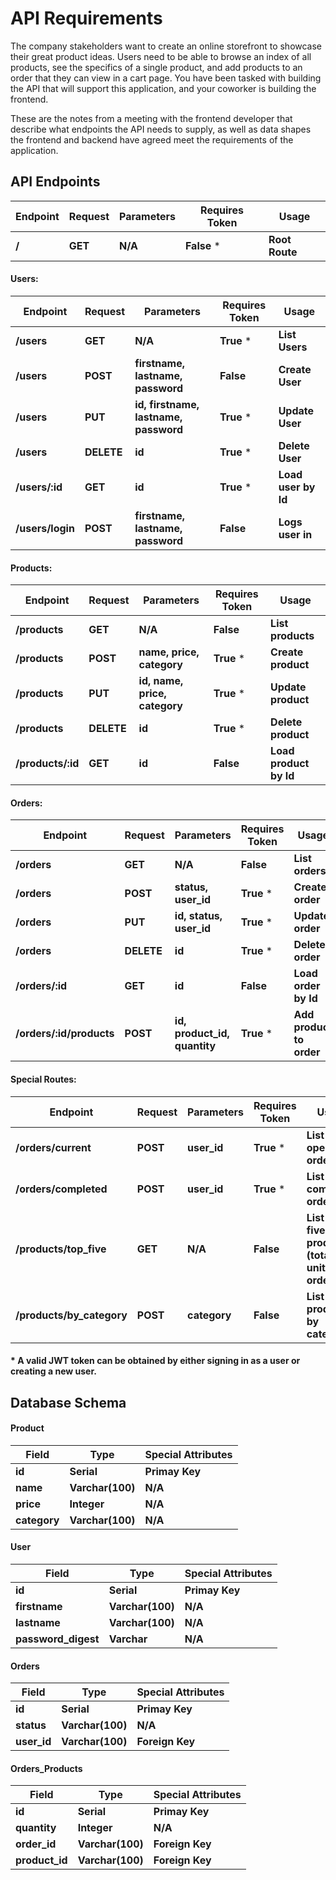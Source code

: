 # API Requirements

The company stakeholders want to create an online storefront to showcase their great product ideas. Users need to be able to browse an index of all products, see the specifics of a single product, and add products to an order that they can view in a cart page. You have been tasked with building the API that will support this application, and your coworker is building the frontend.

These are the notes from a meeting with the frontend developer that describe what endpoints the API needs to supply, as well as data shapes the frontend and backend have agreed meet the requirements of the application.

## API Endpoints

| Endpoint | Request | Parameters | Requires Token | Usage          |
| -------- | ------- | ---------- | -------------- | -------------- |
| **/**    | **GET** | **N/A**    | **False** \*   | **Root Route** |

#### Users:

| Endpoint         | Request    | Parameters                            | Requires Token | Usage               |
| ---------------- | ---------- | ------------------------------------- | -------------- | ------------------- |
| **/users**       | **GET**    | **N/A**                               | **True** \*    | **List Users**      |
| **/users**       | **POST**   | **firstname, lastname, password**     | **False**      | **Create User**     |
| **/users**       | **PUT**    | **id, firstname, lastname, password** | **True** \*    | **Update User**     |
| **/users**       | **DELETE** | **id**                                | **True** \*    | **Delete User**     |
| **/users/:id**   | **GET**    | **id**                                | **True** \*    | **Load user by Id** |
| **/users/login** | **POST**   | **firstname, lastname, password**     | **False**      | **Logs user in**    |

#### Products:

| Endpoint          | Request    | Parameters                    | Requires Token | Usage                  |
| ----------------- | ---------- | ----------------------------- | -------------- | ---------------------- |
| **/products**     | **GET**    | **N/A**                       | **False**      | **List products**      |
| **/products**     | **POST**   | **name, price, category**     | **True** \*    | **Create product**     |
| **/products**     | **PUT**    | **id, name, price, category** | **True** \*    | **Update product**     |
| **/products**     | **DELETE** | **id**                        | **True** \*    | **Delete product**     |
| **/products/:id** | **GET**    | **id**                        | **False**      | **Load product by Id** |

#### Orders:

| Endpoint                 | Request    | Parameters                   | Requires Token | Usage                    |
| ------------------------ | ---------- | ---------------------------- | -------------- | ------------------------ |
| **/orders**              | **GET**    | **N/A**                      | **False**      | **List orders**          |
| **/orders**              | **POST**   | **status, user_id**          | **True** \*    | **Create order**         |
| **/orders**              | **PUT**    | **id, status, user_id**      | **True** \*    | **Update order**         |
| **/orders**              | **DELETE** | **id**                       | **True** \*    | **Delete order**         |
| **/orders/:id**          | **GET**    | **id**                       | **False**      | **Load order by Id**     |
| **/orders/:id/products** | **POST**   | **id, product_id, quantity** | **True** \*    | **Add product to order** |

#### Special Routes:

| Endpoint                  | Request  | Parameters   | Requires Token | Usage                                              |
| ------------------------- | -------- | ------------ | -------------- | -------------------------------------------------- |
| **/orders/current**       | **POST** | **user_id**  | **True** \*    | **List user open orders**                          |
| **/orders/completed**     | **POST** | **user_id**  | **True** \*    | **List user completed orders**                     |
| **/products/top_five**    | **GET**  | **N/A**      | **False**      | **List top five products (total units in orders)** |
| **/products/by_category** | **POST** | **category** | **False**      | **List products by category**                      |

#### \* A valid JWT token can be obtained by either signing in as a user or creating a new user.

## Database Schema

#### Product

| Field        | Type             | Special Attributes |
| ------------ | ---------------- | ------------------ |
| **id**       | **Serial**       | **Primay Key**     |
| **name**     | **Varchar(100)** | **N/A**            |
| **price**    | **Integer**      | **N/A**            |
| **category** | **Varchar(100)** | **N/A**            |

#### User

| Field               | Type             | Special Attributes |
| ------------------- | ---------------- | ------------------ |
| **id**              | **Serial**       | **Primay Key**     |
| **firstname**       | **Varchar(100)** | **N/A**            |
| **lastname**        | **Varchar(100)** | **N/A**            |
| **password_digest** | **Varchar**      | **N/A**            |

#### Orders

| Field       | Type             | Special Attributes |
| ----------- | ---------------- | ------------------ |
| **id**      | **Serial**       | **Primay Key**     |
| **status**  | **Varchar(100)** | **N/A**            |
| **user_id** | **Varchar(100)** | **Foreign Key**    |

#### Orders_Products

| Field          | Type             | Special Attributes |
| -------------- | ---------------- | ------------------ |
| **id**         | **Serial**       | **Primay Key**     |
| **quantity**   | **Integer**      | **N/A**            |
| **order_id**   | **Varchar(100)** | **Foreign Key**    |
| **product_id** | **Varchar(100)** | **Foreign Key**    |
